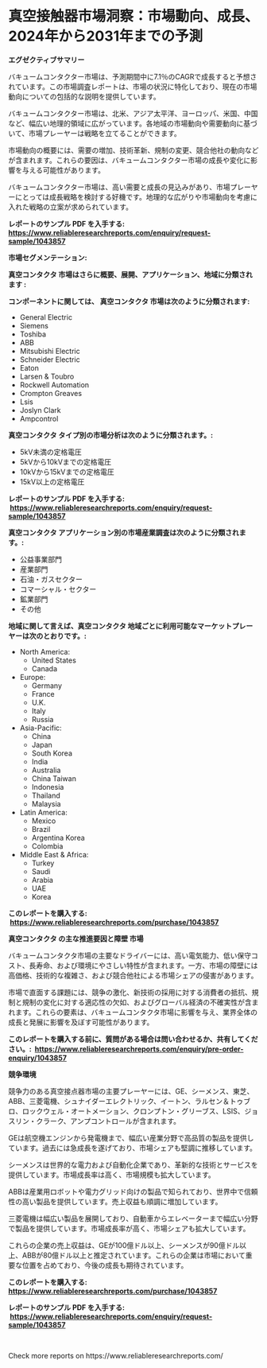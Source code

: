 <p><h1>真空接触器市場洞察：市場動向、成長、2024年から2031年までの予測</h1></p><p><strong>エグゼクティブサマリー</strong></p>
<p><p>バキュームコンタクター市場は、予測期間中に7.1％のCAGRで成長すると予想されています。この市場調査レポートは、市場の状況に特化しており、現在の市場動向についての包括的な説明を提供しています。</p><p>バキュームコンタクター市場は、北米、アジア太平洋、ヨーロッパ、米国、中国など、幅広い地理的領域に広がっています。各地域の市場動向や需要動向に基づいて、市場プレーヤーは戦略を立てることができます。</p><p>市場動向の概要には、需要の増加、技術革新、規制の変更、競合他社の動向などが含まれます。これらの要因は、バキュームコンタクター市場の成長や変化に影響を与える可能性があります。</p><p>バキュームコンタクター市場は、高い需要と成長の見込みがあり、市場プレーヤーにとっては成長戦略を検討する好機です。地理的な広がりや市場動向を考慮に入れた戦略の立案が求められています。</p></p>
<p><strong>レポートのサンプル PDF を入手する: <a href="https://www.reliableresearchreports.com/enquiry/request-sample/1043857">https://www.reliableresearchreports.com/enquiry/request-sample/1043857</a></strong></p>
<p><strong>市場セグメンテーション:</strong></p>
<p><strong> 真空コンタクタ 市場はさらに概要、展開、アプリケーション、地域に分類されます :</strong></p>
<p><strong>コンポーネントに関しては、 真空コンタクタ 市場は次のように分類されます: &nbsp;</strong></p>
<p><ul><li>General Electric</li><li>Siemens</li><li>Toshiba</li><li>ABB</li><li>Mitsubishi Electric</li><li>Schneider Electric</li><li>Eaton</li><li>Larsen & Toubro</li><li>Rockwell Automation</li><li>Crompton Greaves</li><li>Lsis</li><li>Joslyn Clark</li><li>Ampcontrol</li></ul></p>
<p><strong> 真空コンタクタ タイプ別の市場分析は次のように分類されます。:</strong></p>
<p><ul><li>5kV未満の定格電圧</li><li>5kVから10kVまでの定格電圧</li><li>10kVから15kVまでの定格電圧</li><li>15kV以上の定格電圧</li></ul></p>
<p><strong>レポートのサンプル PDF を入手する: &nbsp;<a href="https://www.reliableresearchreports.com/enquiry/request-sample/1043857">https://www.reliableresearchreports.com/enquiry/request-sample/1043857</a></strong></p>
<p><strong> 真空コンタクタ アプリケーション別の市場産業調査は次のように分類されます。:</strong></p>
<p><ul><li>公益事業部門</li><li>産業部門</li><li>石油・ガスセクター</li><li>コマーシャル・セクター</li><li>鉱業部門</li><li>その他</li></ul></p>
<p><strong>地域に関して言えば、真空コンタクタ 地域ごとに利用可能なマーケットプレーヤーは次のとおりです。:</strong></p>
<p><ul>
    <li>
        North America:
        <ul>
            <li>United States</li>
            <li>Canada</li>
        </ul>
    </li>
    <li>
        Europe:
        <ul>
            <li>Germany</li>
            <li>France</li>
            <li>U.K.</li>
            <li>Italy</li>
            <li>Russia</li>
        </ul>
    </li>
    <li>
        Asia-Pacific:
        <ul>
            <li>China</li>
            <li>Japan</li>
            <li>South Korea</li>
            <li>India</li>
            <li>Australia</li>
            <li>China Taiwan</li>
            <li>Indonesia</li>
            <li>Thailand</li>
            <li>Malaysia</li>
        </ul>
    </li>
    <li>
        Latin America:
        <ul>
            <li>Mexico</li>
            <li>Brazil</li>
            <li>Argentina Korea</li>
            <li>Colombia</li>
        </ul>
    </li>
    <li>
        Middle East & Africa:
        <ul>
            <li>Turkey</li>
            <li>Saudi</li>
            <li>Arabia</li>
            <li>UAE</li>
            <li>Korea</li>
        </ul>
    </li>
    </ul></p>
<p><strong>このレポートを購入する: &nbsp;<a href="https://www.reliableresearchreports.com/purchase/1043857">https://www.reliableresearchreports.com/purchase/1043857</a></strong></p>
<p><strong>真空コンタクタ の主な推進要因と障壁 市場</strong></p>
<p><p>バキュームコンタクタ市場の主要なドライバーには、高い電気能力、低い保守コスト、長寿命、および環境にやさしい特性が含まれます。一方、市場の障壁には高価格、技術的な複雑さ、および競合他社による市場シェアの侵害があります。</p><p>市場で直面する課題には、競争の激化、新技術の採用に対する消費者の抵抗、規制と規制の変化に対する適応性の欠如、およびグローバル経済の不確実性が含まれます。これらの要素は、バキュームコンタクタ市場に影響を与え、業界全体の成長と発展に影響を及ぼす可能性があります。</p></p>
<p><strong>このレポートを購入する前に、質問がある場合は問い合わせるか、共有してください。:&nbsp; <a href="https://www.reliableresearchreports.com/enquiry/pre-order-enquiry/1043857">https://www.reliableresearchreports.com/enquiry/pre-order-enquiry/1043857</a></strong></p>
<p><strong>競争環境</strong></p>
<p><p>競争力のある真空接点器市場の主要プレーヤーには、GE、シーメンス、東芝、ABB、三菱電機、シュナイダーエレクトリック、イートン、ラルセン＆トゥブロ、ロックウェル・オートメーション、クロンプトン・グリーブス、LSIS、ジョスリン・クラーク、アンプコントロールが含まれます。</p><p>GEは航空機エンジンから発電機まで、幅広い産業分野で高品質の製品を提供しています。過去には急成長を遂げており、市場シェアも堅調に推移しています。</p><p>シーメンスは世界的な電力および自動化企業であり、革新的な技術とサービスを提供しています。市場成長率は高く、市場規模も拡大しています。</p><p>ABBは産業用ロボットや電力グリッド向けの製品で知られており、世界中で信頼性の高い製品を提供しています。売上収益も順調に増加しています。</p><p>三菱電機は幅広い製品を展開しており、自動車からエレベーターまで幅広い分野で製品を提供しています。市場成長率が高く、市場シェアも拡大しています。</p><p>これらの企業の売上収益は、GEが100億ドル以上、シーメンスが90億ドル以上、ABBが80億ドル以上と推定されています。これらの企業は市場において重要な位置を占めており、今後の成長も期待されています。</p></p>
<p><strong>このレポートを購入する: &nbsp; <a href="https://www.reliableresearchreports.com/purchase/1043857">https://www.reliableresearchreports.com/purchase/1043857</a></strong></p>
<p><strong>レポートのサンプル PDF を入手する: &nbsp;<a href="https://www.reliableresearchreports.com/enquiry/request-sample/1043857">https://www.reliableresearchreports.com/enquiry/request-sample/1043857</a></strong><strong></strong></p>
<p>&nbsp;</p>
<p>Check more reports on https://www.reliableresearchreports.com/</p>